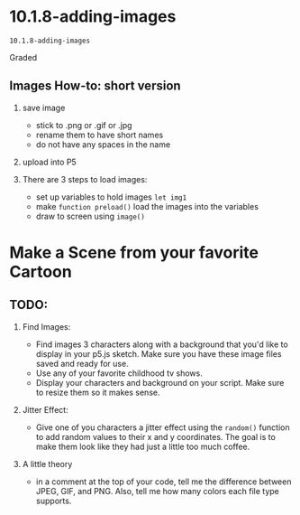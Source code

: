 # 10.1.8-adding-images
```
10.1.8-adding-images
```
Graded

## Images How-to: short version
1. save image
   - stick to .png or .gif or .jpg
   - rename them to have short names
   - do not have any spaces in the name
3. upload into P5
4. There are 3 steps to load images:

   - set up variables to hold images `let img1`
   - make `function preload()` load the images into the variables  
   - draw to screen using `image()`


# Make a Scene from your favorite Cartoon

## TODO:
1. Find Images:
     - Find images 3 characters along with a background that you'd like to display in your p5.js sketch. Make sure you have these image files saved and ready for use.
     - Use any of your favorite childhood tv shows.
     - Display your characters and background on your script. Make sure to resize them so it makes sense. 
  
2. Jitter Effect:
   -  Give one of you characters a jitter effect using the `random()` function to add random values to their x and y coordinates. The goal is to make them look like they had just a little too much coffee. 
3. A little theory
   - in a comment at the top of your code, tell me the difference between JPEG, GIF, and PNG. Also, tell me how many colors each file type supports. 

